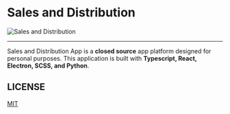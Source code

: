 # Sales and Distribution

![Sales and Distribution](https://user-images.githubusercontent.com/69080584/156720933-b46a3dc6-dd20-441d-a3ac-a98a328dd49c.png)

<hr />

Sales and Distribution App is a **closed source** app platform designed for personal purposes. This application is built with **Typescript, React, Electron, SCSS, and Python**.

## LICENSE

[MIT](LICENSE)
